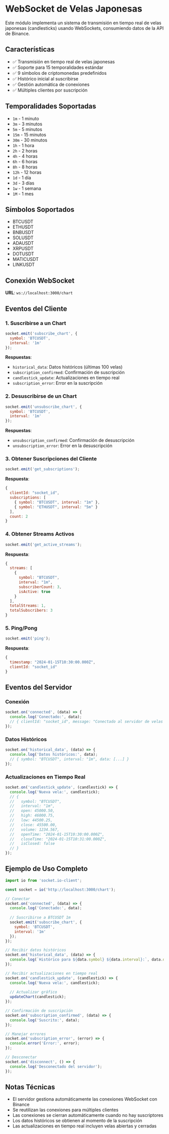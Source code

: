 # WebSocket de Velas Japonesas

Este módulo implementa un sistema de transmisión en tiempo real de velas japonesas (candlesticks) usando WebSockets, consumiendo datos de la API de Binance.

## Características

- ✅ Transmisión en tiempo real de velas japonesas
- ✅ Soporte para 15 temporalidades estándar
- ✅ 9 símbolos de criptomonedas predefinidos
- ✅ Histórico inicial al suscribirse
- ✅ Gestión automática de conexiones
- ✅ Múltiples clientes por suscripción

## Temporalidades Soportadas

- `1m` - 1 minuto
- `3m` - 3 minutos
- `5m` - 5 minutos
- `15m` - 15 minutos
- `30m` - 30 minutos
- `1h` - 1 hora
- `2h` - 2 horas
- `4h` - 4 horas
- `6h` - 6 horas
- `8h` - 8 horas
- `12h` - 12 horas
- `1d` - 1 día
- `3d` - 3 días
- `1w` - 1 semana
- `1M` - 1 mes

## Símbolos Soportados

- BTCUSDT
- ETHUSDT
- BNBUSDT
- SOLUSDT
- ADAUSDT
- XRPUSDT
- DOTUSDT
- MATICUSDT
- LINKUSDT

## Conexión WebSocket

**URL**: `ws://localhost:3000/chart`

## Eventos del Cliente

### 1. Suscribirse a un Chart

```javascript
socket.emit('subscribe_chart', {
  symbol: 'BTCUSDT',
  interval: '1m'
});
```

**Respuestas**:
- `historical_data`: Datos históricos (últimas 100 velas)
- `subscription_confirmed`: Confirmación de suscripción
- `candlestick_update`: Actualizaciones en tiempo real
- `subscription_error`: Error en la suscripción

### 2. Desuscribirse de un Chart

```javascript
socket.emit('unsubscribe_chart', {
  symbol: 'BTCUSDT',
  interval: '1m'
});
```

**Respuestas**:
- `unsubscription_confirmed`: Confirmación de desuscripción
- `unsubscription_error`: Error en la desuscripción

### 3. Obtener Suscripciones del Cliente

```javascript
socket.emit('get_subscriptions');
```

**Respuesta**:
```javascript
{
  clientId: "socket_id",
  subscriptions: [
    { symbol: "BTCUSDT", interval: "1m" },
    { symbol: "ETHUSDT", interval: "5m" }
  ],
  count: 2
}
```

### 4. Obtener Streams Activos

```javascript
socket.emit('get_active_streams');
```

**Respuesta**:
```javascript
{
  streams: [
    {
      symbol: "BTCUSDT",
      interval: "1m",
      subscriberCount: 3,
      isActive: true
    }
  ],
  totalStreams: 1,
  totalSubscribers: 3
}
```

### 5. Ping/Pong

```javascript
socket.emit('ping');
```

**Respuesta**:
```javascript
{
  timestamp: "2024-01-15T10:30:00.000Z",
  clientId: "socket_id"
}
```

## Eventos del Servidor

### Conexión

```javascript
socket.on('connected', (data) => {
  console.log('Conectado:', data);
  // { clientId: "socket_id", message: "Conectado al servidor de velas japonesas", timestamp: "..." }
});
```

### Datos Históricos

```javascript
socket.on('historical_data', (data) => {
  console.log('Datos históricos:', data);
  // { symbol: "BTCUSDT", interval: "1m", data: [...] }
});
```

### Actualizaciones en Tiempo Real

```javascript
socket.on('candlestick_update', (candlestick) => {
  console.log('Nueva vela:', candlestick);
  // {
  //   symbol: "BTCUSDT",
  //   interval: "1m",
  //   open: 45000.50,
  //   high: 46000.75,
  //   low: 44500.25,
  //   close: 45500.00,
  //   volume: 1234.567,
  //   openTime: "2024-01-15T10:30:00.000Z",
  //   closeTime: "2024-01-15T10:31:00.000Z",
  //   isClosed: false
  // }
});
```

## Ejemplo de Uso Completo

```javascript
import io from 'socket.io-client';

const socket = io('http://localhost:3000/chart');

// Conectar
socket.on('connected', (data) => {
  console.log('Conectado:', data);
  
  // Suscribirse a BTCUSDT 1m
  socket.emit('subscribe_chart', {
    symbol: 'BTCUSDT',
    interval: '1m'
  });
});

// Recibir datos históricos
socket.on('historical_data', (data) => {
  console.log(`Histórico para ${data.symbol} ${data.interval}:`, data.data);
});

// Recibir actualizaciones en tiempo real
socket.on('candlestick_update', (candlestick) => {
  console.log('Nueva vela:', candlestick);
  
  // Actualizar gráfico
  updateChart(candlestick);
});

// Confirmación de suscripción
socket.on('subscription_confirmed', (data) => {
  console.log('Suscrito:', data);
});

// Manejar errores
socket.on('subscription_error', (error) => {
  console.error('Error:', error);
});

// Desconectar
socket.on('disconnect', () => {
  console.log('Desconectado del servidor');
});
```

## Notas Técnicas

- El servidor gestiona automáticamente las conexiones WebSocket con Binance
- Se reutilizan las conexiones para múltiples clientes
- Las conexiones se cierran automáticamente cuando no hay suscriptores
- Los datos históricos se obtienen al momento de la suscripción
- Las actualizaciones en tiempo real incluyen velas abiertas y cerradas

